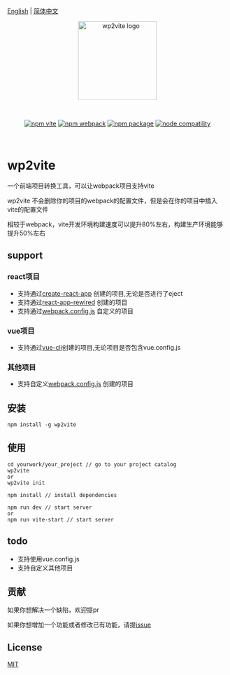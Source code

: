 
[English](./README.md) | [简体中文](./README.zh-CN.md)

<p align="center">
  <a href="https://www.npmjs.com/package/wp2vite" target="_blank" rel="noopener noreferrer">
    <img width="180" src="https://github.com/dravenww/wp2vite/blob/master/logo.png?raw=true" alt="wp2vite logo">
  </a>
</p>
<br/>
<p align="center">
  <a href="https://npmjs.com/package/vite"><img src="https://img.shields.io/badge/vite-v2.1.0-brightgreen" alt="npm vite"></a>
  <a href="https://www.npmjs.com/package/webpack"><img src="https://img.shields.io/badge/npm-v2.1.4-brightgreen" alt="npm webpack"></a>
  <a href="https://www.npmjs.com/package/wp2vite"><img src="https://img.shields.io/badge/webpack->=4-brightgreen" alt="npm package"></a>
  <a href="https://nodejs.org/en/about/releases/"><img src="https://img.shields.io/badge/node->=10-brightgreen" alt="node compatility"></a>
</p>
<br/>

# wp2vite

一个前端项目转换工具，可以让webpack项目支持vite

wp2vite 不会删除你的项目的webpack的配置文件，但是会在你的项目中插入vite的配置文件

相较于webpack，vite开发环境构建速度可以提升80%左右，构建生产环境能够提升50%左右
## support
### react项目
- 支持通过[create-react-app](https://github.com/facebook/create-react-app) 创建的项目,无论是否进行了eject
- 支持通过[react-app-rewired](https://github.com/timarney/react-app-rewired) 创建的项目
- 支持通过[webpack.config.js](https://github.com/webpack/webpack) 自定义的项目
### vue项目
- 支持通过[vue-cli](https://github.com/vuejs/vue-cli)创建的项目,无论项目是否包含vue.config.js
### 其他项目
- 支持自定义[webpack.config.js](https://github.com/webpack/webpack) 创建的项目

## 安装
```
npm install -g wp2vite
```
## 使用
```
cd yourwork/your_project // go to your project catalog
wp2vite 
or 
wp2vite init

npm install // install dependencies

npm run dev // start server
or
npm run vite-start // start server
```

## todo
- 支持使用vue.config.js
- 支持自定义其他项目

## 贡献
如果你想解决一个缺陷，欢迎提pr

如果你想增加一个功能或者修改已有功能，请提[issue](https://github.com/tnfe/wp2vite/issues)

## License

[MIT](./LICENSE)